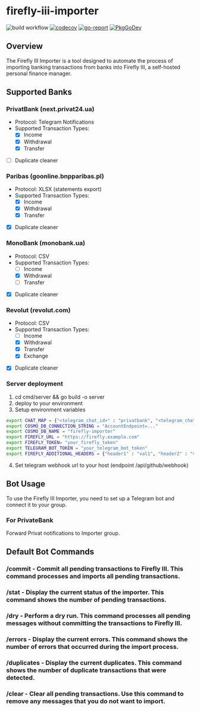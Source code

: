 # firefly-iii-importer

![build workflow](https://github.com/skynet2/firefly-iii-privatbank-importer/actions/workflows/general.yaml/badge.svg?branch=master)
[![codecov](https://codecov.io/gh/skynet2/firefly-iii-privatbank-importer/branch/master/graph/badge.svg?token=5QV4Z8NR6V)](https://codecov.io/gh/skynet2/firefly-iii-privatbank-importer)
[![go-report](https://img.shields.io/badge/go%20report-A+-brightgreen.svg?style=flat)](https://img.shields.io/badge/go%20report-A+-brightgreen.svg?style=flat)
[![PkgGoDev](https://pkg.go.dev/badge/github.com/skynet2/firefly-iii-privatbank-importer)](https://pkg.go.dev/github.com/skynet2/firefly-iii-privatbank-importer?tab=doc)


## Overview
The Firefly III Importer is a tool designed to automate the process of importing banking transactions from banks into Firefly III, a self-hosted personal finance manager. 

## Supported Banks

### PrivatBank (next.privat24.ua)
- Protocol: Telegram Notifications
- Supported Transaction Types: 
  - [x] Income
  - [x] Withdrawal
  - [x] Transfer
- [ ] Duplicate cleaner

### Paribas (goonline.bnpparibas.pl)
- Protocol: XLSX (statements export)
- Supported Transaction Types: 
  - [x] Income
  - [x] Withdrawal
  - [x] Transfer
- [x] Duplicate cleaner

### MonoBank (monobank.ua)
- Protocol: CSV
- Supported Transaction Types: 
  - [ ] Income
  - [x] Withdrawal
  - [ ] Transfer
- [x] Duplicate cleaner

### Revolut (revolut.com)
- Protocol: CSV
- Supported Transaction Types: 
  - [ ] Income
  - [x] Withdrawal
  - [x] Transfer
  - [x] Exchange
- [x] Duplicate cleaner

### Server deployment
1. cd cmd/server && go build -o server
2. deploy to your environment
3. Setup environment variables
```bash
export CHAT_MAP = {"<telegram_chat_id>" : "privatbank", "<telegram_chat_id_2>" : "paribas"}
export COSMO_DB_CONNECTION_STRING = "AccountEndpoint=..."
export COSMO_DB_NAME = "firefly-importer"
export FIREFLY_URL = "https://firefly.example.com"
export FIREFLY_TOKEN= "your_firefly_token"
export TELEGRAM_BOT_TOKEN = "your_telegram_bot_token"
export FIREFLY_ADDITIONAL_HEADERS = {"header1" : "val1", "header2" : "val2"}
```
4. Set telegram webhook url to your host (endpoint /api/github/webhook)

## Bot Usage
To use the Firefly III Importer, you need to set up a Telegram bot and connect it to your group.

### For PrivateBank
Forward Privat notifications to Importer group.

## Default Bot Commands
### /commit - Commit all pending transactions to Firefly III. This command processes and imports all pending transactions.
### /stat - Display the current status of the importer. This command shows the number of pending transactions.
### /dry - Perform a dry run. This command processes all pending messages without committing the transactions to Firefly III.
### /errors - Display the current errors. This command shows the number of errors that occurred during the import process.
### /duplicates - Display the current duplicates. This command shows the number of duplicate transactions that were detected.
### /clear - Clear all pending transactions. Use this command to remove any messages that you do not want to import.
